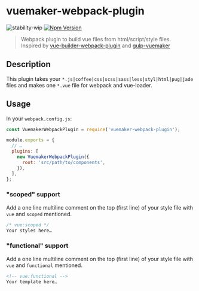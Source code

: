# vuemaker-webpack-plugin

![stability-wip](https://img.shields.io/badge/stability-work_in_progress-lightgrey.svg?style=flat-square)
[![Npm Version](https://img.shields.io/npm/v/vuemaker-webpack-plugin.svg?style=flat-square)](https://www.npmjs.com/package/vuemaker-webpack-plugin)

> Webpack plugin to build vue files from html/script/style files.<br>
> Inspired by [vue-builder-webpack-plugin](https://github.com/pksunkara/vue-builder-webpack-plugin) and [gulp-vuemaker](https://github.com/thierrymichel/gulp-vuemaker)

## Description

This plugin takes your `*.js|coffee|css|scss|sass|less|styl|html|pug|jade` files and makes one `*.vue` file for webpack and vue-loader.

## Usage

In your `webpack.config.js`:

```js
const VuemakerWebpackPlugin = require('vuemaker-webpack-plugin');

module.exports = {
  // …
  plugins: [
    new VuemakerWebpackPlugin({
      root: 'src/path/to/components',
    }),
  ],
};
```

### "scoped" support

Add a one line multiline comment on the top (first line) of your style file with `vue` and `scoped` mentioned.

```css
/* vue:scoped */
Your styles here…
```

### "functional" support

Add a one line multiline comment on the top (first line) of your style file with `vue` and `functional` mentioned.

```html
<!-- vue:functional -->
Your template here…
```
